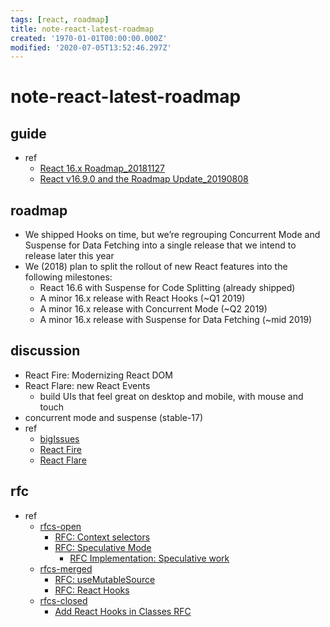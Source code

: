 ```yaml
---
tags: [react, roadmap]
title: note-react-latest-roadmap
created: '1970-01-01T00:00:00.000Z'
modified: '2020-07-05T13:52:46.297Z'
---
```


# note-react-latest-roadmap

## guide

- ref
  - [React 16.x Roadmap_20181127](https://reactjs.org/blog/2018/11/27/react-16-roadmap.html)
  - [React v16.9.0 and the Roadmap Update_20190808](https://reactjs.org/blog/2019/08/08/react-v16.9.0.html)

## roadmap

- We shipped Hooks on time, but we’re regrouping Concurrent Mode and Suspense for Data Fetching into a single release that we intend to release later this year
- We (2018) plan to split the rollout of new React features into the following milestones:
  - React 16.6 with Suspense for Code Splitting (already shipped)
  - A minor 16.x release with React Hooks (~Q1 2019)
  - A minor 16.x release with Concurrent Mode (~Q2 2019)
  - A minor 16.x release with Suspense for Data Fetching (~mid 2019)

## discussion

- React Fire: Modernizing React DOM
- React Flare: new React Events
  - build UIs that feel great on desktop and mobile, with mouse and touch
- concurrent mode and suspense (stable-17)
- ref
  - [bigIssues](https://github.com/facebook/react/issues?q=is:open+is:issue+label:%22Type:+Big+Picture%22)
  - [React Fire](https://github.com/facebook/react/issues/13525)
  - [React Flare](https://github.com/facebook/react/issues/15257)

## rfc

- ref
  - [rfcs-open](https://github.com/reactjs/rfcs/pulls?q=is%3Apr+is%3Aopen+sort%3Aupdated-desc)
    - [RFC: Context selectors](https://github.com/reactjs/rfcs/pull/119)
    - [RFC: Speculative Mode](https://github.com/reactjs/rfcs/pull/150)
      - [RFC Implementation: Speculative work](https://github.com/facebook/react/pull/18262)
  - [rfcs-merged](https://github.com/reactjs/rfcs/pulls?q=is%3Apr+sort%3Aupdated-desc+is%3Amerged)
    - [RFC: useMutableSource](https://github.com/reactjs/rfcs/pull/147)
    - [RFC: React Hooks](https://github.com/reactjs/rfcs/pull/68)
  - [rfcs-closed](https://github.com/reactjs/rfcs/pulls?q=is%3Apr+sort%3Aupdated-desc+is%3Aclosed)
    - [Add React Hooks in Classes RFC](https://github.com/reactjs/rfcs/pull/124)

